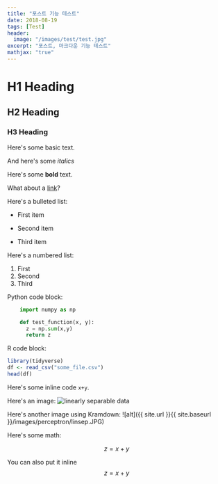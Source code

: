 ```yaml
---
title: "포스트 기능 테스트"
date: 2018-08-19
tags: [Test]
header:
  image: "/images/test/test.jpg"
excerpt: "포스트, 마크다운 기능 테스트"
mathjax: "true"
---
```


# H1 Heading

## H2 Heading

### H3 Heading

Here's some basic text.

And here's some *italics*

Here's some **bold** text.

What about a [link](https://github.com/youngestsalon)?

Here's a bulleted list:
* First item
+ Second item
- Third item

Here's a numbered list:
1. First
2. Second
3. Third

Python code block:
```python
    import numpy as np

    def test_function(x, y):
      z = np.sum(x,y)
      return z
```

R code block:
```r
library(tidyverse)
df <- read_csv("some_file.csv")
head(df)
```

Here's some inline code `x+y`.

Here's an image:
<img src="{{ site.url }}{{ site.baseurl }}/images/perceptron/linsep.JPG" alt="linearly separable data">

Here's another image using Kramdown:
![alt]({{ site.url }}{{ site.baseurl }}/images/perceptron/linsep.JPG)

Here's some math:

$$z=x+y$$

You can also put it inline $$z=x+y$$
